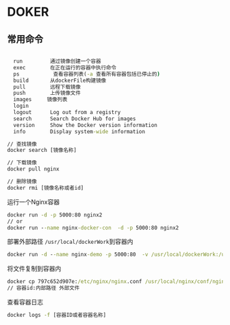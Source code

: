 # DOKER

## 常用命令 

```cmd

  run         通过镜像创建一个容器
  exec        在正在运行的容器中执行命令
  ps           查看容器列表(-a 查看所有容器包括已停止的)
  build       从dockerFile构建镜像
  pull        远程下载镜像
  push        上传镜像文件
  images     镜像列表
  login       
  logout      Log out from a registry
  search      Search Docker Hub for images
  version     Show the Docker version information
  info        Display system-wide information

```

```cmd
// 查找镜像
docker search [镜像名称]

// 下载镜像
docker pull nginx

// 删除镜像
docker rmi [镜像名称或者id]

```

运行一个Nginx容器

```cmd
docker run -d -p 5000:80 nginx2
// or
docker run --name nginx-docker-con  -d -p 5000:80 nginx2
```

部署外部路径 `/usr/local/dockerWork`到容器内

```cmd
docker run -d --name nginx-demo -p 5000:80  -v /usr/local/dockerWork:/usr/share/nginx/html:ro nginx
```

将文件复制到容器内

```cmd
docker cp 797c652d907e:/etc/nginx/nginx.conf /usr/local/nginx/conf/nginx.conf
// 容器id:内部路径 外部文件
```

查看容器日志

```cmd
docker logs -f [容器ID或者容器名称]
```
